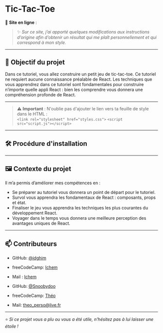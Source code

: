 # Tic-Tac-Toe

🔗 **Site en ligne** : []()

> ✨ *Sur ce site, j’ai apporté quelques modifications aux instructions d’origine afin d’obtenir un résultat qui me plaît personnellement et qui correspond à mon style.*

---

## 🎯 Objectif du projet

Dans ce tutoriel, vous allez construire un petit jeu de tic-tac-toe. Ce tutoriel ne requiert aucune connaissance préalable de React. Les techniques que vous apprendrez dans ce tutoriel sont fondamentales pour construire n’importe quelle appli React : bien les comprendre vous donnera une compréhension profonde de React.

---

> ⚠️ **Important** : N'oublie pas d'ajouter le lien vers ta feuille de style dans le HTML :  
> `<link rel="stylesheet" href="styles.css">`
> `<script src="script.js"></script>`

---

## 🛠️ Procédure d'installation



---

## 🖼️ Contexte du projet


Il m’a permis d’améliorer mes compétences en :

- Se préparer au tutoriel vous donnera un point de départ pour le tutoriel.
- Survol vous apprendra les fondamentaux de React : composants, props et état.
- Finaliser le jeu vous apprendra les techniques les plus courantes du développement React.
- Voyager dans le temps vous donnera une meilleure perception des avantages uniques de React.


---

## 📫 Contributeurs

- GitHub: [@idghim](https://github.com/idghim)  
- freeCodeCamp: [Ichem](https://www.freecodecamp.org/IchemD)
- Mail : [Ichem](ichemdghim@gmail.com)

- GitHub: [@Snoobydoo](https://github.com/Snoobydoo)
- freeCodeCamp: [Théo](https://www.freecodecamp.org/Snoobydoo)
- Mail: [theo_perso@live.fr](theo_perso@live.fr)

---

⭐ *Si ce projet vous a plu ou vous a été utile, n'hésitez pas à lui laisser une étoile !*
